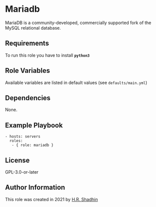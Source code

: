 # Mariadb

MariaDB is a community-developed, commercially supported fork of the MySQL relational database.

## Requirements

To run this role you have to install **`python3`**

## Role Variables

Available variables are listed in default values (see `defaults/main.yml`)

## Dependencies

None.

## Example Playbook

    - hosts: servers
      roles:
       - { role: mariadb }

## License

GPL-3.0-or-later

## Author Information

This role was created in 2021 by [H.R. Shadhin](https://hrshadhin.me)
